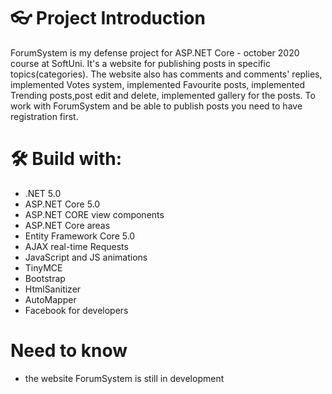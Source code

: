# 👓 Project Introduction

ForumSystem is my defense project for ASP.NET Core - october 2020 course at SoftUni. It's a website for publishing posts in specific topics(categories).
The website also has comments and comments' replies, implemented Votes system, implemented Favourite posts, implemented Trending posts,post edit and delete, implemented gallery for the posts.
To work with ForumSystem and be able to publish posts you need to have registration first.

# 🛠 Build with:

- .NET 5.0
- ASP.NET Core 5.0
- ASP.NET CORE view components
- ASP.NET Core areas
- Entity Framework Core 5.0
- AJAX real-time Requests
- JavaScript and JS animations
- TinyMCE
- Bootstrap
- HtmlSanitizer
- AutoMapper
- Facebook for developers

# Need to know
- the website ForumSystem is still in development
